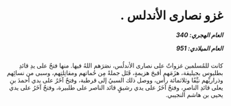 <h1 dir="rtl">غزو نصارى الأندلس .</h1>

<h5 dir="rtl">العام الهجري:  340

العام الميلادي: 951

</h5>

<p dir="rtl">كانت للمُسلمين غزواتٌ على نصارى الأندلُس، نصَرَهم اللهُ فيها. منها فتحٌ على يدِ قائدِ بطليوس بجيليقة، هزَمَهم أقبحَ هزيمةٍ، قَتَل جملةً مِن حُماتهم ومقاتِلتِهم، وسبى من نسائِهم وذراريِّهم نيِّفًا وثلاثمائة رأس، ووصل ذلك السبيُ إلى قرطبة، وفتحٌ آخَرُ على يدي أحمدَ بنِ يعلى قائدِ الناصرِ، وفتحٌ آخَرُ على يدي رشيقٍ قائد الناصر على طلبيرة، وفتحٌ آخَرُ على يدي يحيى بن هاشم النجيبي.</p></br>
